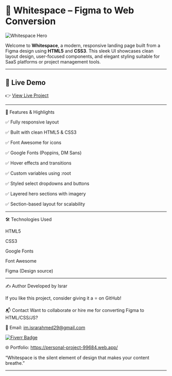 # 🌟 Whitespace – Figma to Web Conversion

![Whitespace Hero](./assets/whitspace.png)

Welcome to **Whitespace**, a modern, responsive landing page built from a Figma design using **HTML5** and **CSS3**. This sleek UI showcases clean layout design, user-focused components, and elegant styling suitable for SaaS platforms or project management tools.

---

## 🚀 Live Demo

👉 [View Live Project](#) 

---

🎨 Features & Highlights

✅ Fully responsive layout

✅ Built with clean HTML5 & CSS3

✅ Font Awesome for icons

✅ Google Fonts (Poppins, DM Sans)

✅ Hover effects and transitions

✅ Custom variables using :root

✅ Styled select dropdowns and buttons

✅ Layered hero sections with imagery

✅ Section-based layout for scalability


---
🛠 Technologies Used

HTML5

CSS3

Google Fonts

Font Awesome

Figma (Design source)


---

✍️ Author
Developed by Israr 

If you like this project, consider giving it a ⭐ on GitHub!

📬 Contact
Want to collaborate or hire me for converting Figma to HTML/CSS/JS?

📧 Email: im.israrahmed29@gmail.com


[![Fiverr Badge](https://img.shields.io/badge/Fiverr-Click%20Here-1DBF73?style=for-the-badge&logo=fiverr&logoColor=white)](https://www.fiverr.com/s/WElwvwX)


🌐 Portfolio: https://personal-project-99684.web.app/


“Whitespace is the silent element of design that makes your content breathe.”



---
